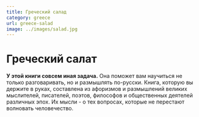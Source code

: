 ```yaml
---
title: Греческий салад
category: greece
url: greece-salad
image: ../images/salad.jpg
---
```


# Греческий салат

**У этой книги совсем иная задача.** Она поможет вам научиться не только разговаривать, но и размышлять по-русски. Книга, которую вы держите в руках, составлена из афоризмов и размышлений великих мыслителей, писателей, поэтов, философов и общественных деятелей различных эпох. Их мысли - о тех вопросах, которые не перестают волновать человечество.
